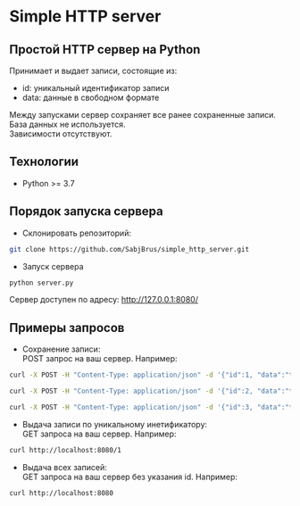 # Simple HTTP server

## Простой HTTP сервер на Python

Принимает и выдает записи, состоящие из:

- id: уникальный идентификатор записи
- data: данные в свободном формате

Между запусками сервер сохраняет все ранее сохраненные записи.  
База данных не используется.  
Зависимости отсутствуют.  

## Технологии

- Python >= 3.7

## Порядок запуска сервера

- Склонировать репозиторий:

```bash
git clone https://github.com/SabjBrus/simple_http_server.git
```

- Запуск сервера

```bash
python server.py
```

Сервер доступен по адресу:
<http://127.0.0.1:8080/>

## Примеры запросов

- Сохранение записи:  
POST запрос на ваш сервер. Например:

```bash
curl -X POST -H "Content-Type: application/json" -d '{"id":1, "data":"test data"}' http://localhost:8080
```

```bash
curl -X POST -H "Content-Type: application/json" -d '{"id":2, "data":"test data2"}' http://localhost:8080
```

```bash
curl -X POST -H "Content-Type: application/json" -d '{"id":3, "data":"test data3"}' http://localhost:8080
```

- Выдача записи по уникальному инетификатору:  
GET запроса на ваш сервер. Например:

```bash
curl http://localhost:8080/1
```

- Выдача всех записей:  
GET запроса на ваш сервер без указания id. Например:

```bash
curl http://localhost:8080
```
